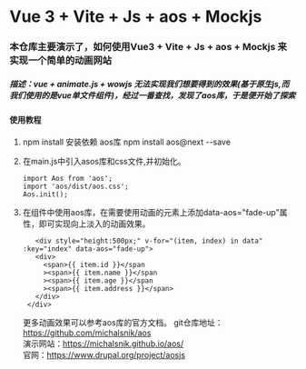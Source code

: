 # Vue 3 + Vite + Js + aos + Mockjs

### 本仓库主要演示了，如何使用Vue3 + Vite + Js + aos + Mockjs 来实现一个简单的动画网站  

##### 描述：vue + animate.js + wowjs 无法实现我们想要得到的效果(基于原生js,而我们使用的是vue单文件组件)，经过一番查找，发现了aos库，于是便开始了探索

#### 使用教程  

1. npm install 安装依赖 aos库  npm install aos@next --save  
2. 在main.js中引入asos库和css文件,并初始化。

   ```
   import Aos from 'aos';
   import 'aos/dist/aos.css';
   Aos.init();
    ```

3. 在组件中使用aos库，在需要使用动画的元素上添加data-aos="fade-up"属性，即可实现向上淡入的动画效果。

   ```
      <div style="height:500px;" v-for="(item, index) in data" :key="index" data-aos="fade-up">
      <div>
        <span>{{ item.id }}</span
        ><span>{{ item.name }}</span
        ><span>{{ item.age }}</span
        ><span>{{ item.address }}</span>
      </div>
    </div>
   ```

   更多动画效果可以参考aos库的官方文档。
   git仓库地址：https://github.com/michalsnik/aos   
   演示网站：https://michalsnik.github.io/aos/  
   官网：https://www.drupal.org/project/aosjs
